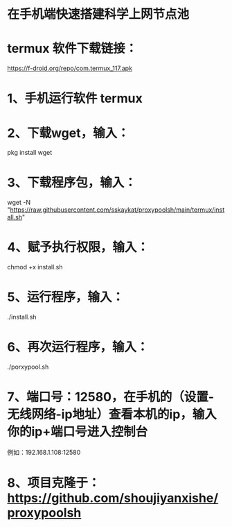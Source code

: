# 在手机端快速搭建科学上网节点池
# termux 软件下载链接：
https://f-droid.org/repo/com.termux_117.apk
# 1、手机运行软件 termux
# 2、下载wget，输入：
pkg install wget
# 3、下载程序包，输入：
wget -N "https://raw.githubusercontent.com/sskaykat/proxypoolsh/main/termux/install.sh"
# 4、赋予执行权限，输入：
chmod +x install.sh
# 5、运行程序，输入：
./install.sh
# 6、再次运行程序，输入：
./porxypool.sh
# 7、端口号：12580，在手机的（设置-无线网络-ip地址）查看本机的ip，输入你的ip+端口号进入控制台
例如：192.168.1.108:12580

# 8、项目克隆于：https://github.com/shoujiyanxishe/proxypoolsh 
